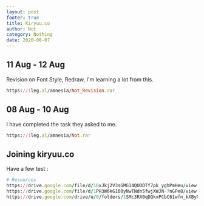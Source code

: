 ```yaml
---
layout: post
footer: true
title: Kiryuu.co
author: Not
category: Nothing
date: 2020-08-07
---
```


## 11 Aug - 12 Aug

Revision on Font Style, Redraw, I'm learning a lot from this.

```ruby
https://ileg.al/amnesia/Not_Revision.rar
```

## 08 Aug - 10 Aug 

I have completed the task they asked to me.

```ruby
https://ileg.al/amnesia/Not.rar
```

## Joining kiryuu.co

Have a few test :

```ruby
# Resources 
https://drive.google.com/file/d/10xJkj2V3sGMG14QUDDTf7pk_yghPmHeu/view // Kiryuu Test
https://drive.google.com/file/d/1PH3W6kG160yNwTNdn5fwjXWJN-7nGPe8/view // Redraw - Level and Patch Tool
https://drive.google.com/drive/u/0/folders/1SMc3RX0qDQkxPCbC61wfn_kXByNGTNHI // Tips
```
